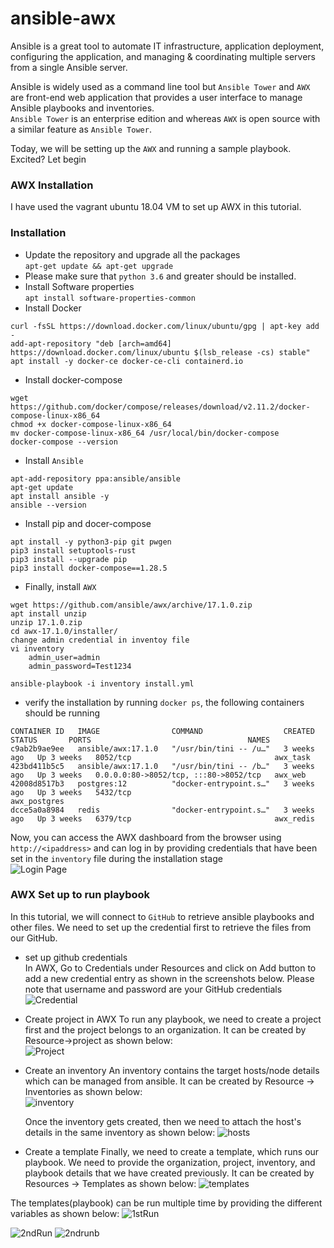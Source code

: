 # ansible-awx
Ansible is a great tool to automate IT infrastructure, application deployment, configuring the application, and managing & coordinating multiple servers from a single Ansible server. 

Ansible is widely used as a command line tool but `Ansible Tower` and `AWX` are front-end web application that provides a user interface to manage Ansible playbooks and inventories.  
`Ansible Tower` is an enterprise edition and whereas `AWX` is open source with a similar feature as `Ansible Tower`.


Today, we will be setting up the `AWX` and running a sample playbook. Excited? Let begin

### AWX Installation
I have used the vagrant ubuntu 18.04 VM to set up AWX in this tutorial.
### Installation 
* Update the repository and upgrade all the packages  
   `apt-get update && apt-get upgrade`
* Please make sure that `python 3.6` and greater should be installed.  
* Install Software properties  
`apt install software-properties-common`
* Install Docker
```
curl -fsSL https://download.docker.com/linux/ubuntu/gpg | apt-key add -
add-apt-repository "deb [arch=amd64] https://download.docker.com/linux/ubuntu $(lsb_release -cs) stable"
apt install -y docker-ce docker-ce-cli containerd.io
```
* Install docker-compose
```
wget https://github.com/docker/compose/releases/download/v2.11.2/docker-compose-linux-x86_64
chmod +x docker-compose-linux-x86_64
mv docker-compose-linux-x86_64 /usr/local/bin/docker-compose
docker-compose --version
```
* Install `Ansible`  
```
apt-add-repository ppa:ansible/ansible
apt-get update
apt install ansible -y
ansible --version
```
* Install pip and docer-compose
```
apt install -y python3-pip git pwgen
pip3 install setuptools-rust
pip3 install --upgrade pip
pip3 install docker-compose==1.28.5
```
* Finally, install `AWX`  
```
wget https://github.com/ansible/awx/archive/17.1.0.zip
apt install unzip
unzip 17.1.0.zip
cd awx-17.1.0/installer/
change admin credential in inventoy file
vi inventory
    admin_user=admin
    admin_password=Test1234

ansible-playbook -i inventory install.yml
```
* verify the installation by running `docker ps`, the following containers should be running  
```
CONTAINER ID   IMAGE                COMMAND                  CREATED       STATUS       PORTS                                   NAMES
c9ab2b9ae9ee   ansible/awx:17.1.0   "/usr/bin/tini -- /u…"   3 weeks ago   Up 3 weeks   8052/tcp                                awx_task
423bd411b5c5   ansible/awx:17.1.0   "/usr/bin/tini -- /b…"   3 weeks ago   Up 3 weeks   0.0.0.0:80->8052/tcp, :::80->8052/tcp   awx_web
42008d8517b3   postgres:12          "docker-entrypoint.s…"   3 weeks ago   Up 3 weeks   5432/tcp                                awx_postgres
dcce5a0a8984   redis                "docker-entrypoint.s…"   3 weeks ago   Up 3 weeks   6379/tcp                                awx_redis
```  
Now, you can access the AWX dashboard from the browser using `http://<ipaddress>` and can log in by providing credentials that have been set in the `inventory` file during the installation stage  
![Login Page](images/login.png)

### AWX Set up to run playbook
In this tutorial, we will connect to `GitHub` to retrieve ansible playbooks and other files. We need to set up the credential first to retrieve the files from our GitHub.  

* set up github credentials  
In AWX, Go to Credentials under Resources and click on Add button to add a new credential entry as shown in the screenshots below. Please note that username and password are your GitHub credentials
![Credential ](images/credential.png)

* Create project in AWX
To run any playbook, we need to create a project first and the project belongs to an organization. It can be created by Resource->project as shown below:  
![Project ](images/project.png)

* Create an inventory
An inventory contains the target hosts/node details which can be managed from ansible. It can be created by Resource -> Inventories as shown below:  
![inventory ](images/project.png)  

    Once the inventory gets created, then we need to attach the host's details in the same inventory as shown below:
  ![hosts ](images/hosts.png)  

* Create a template
Finally, we need to create a template, which runs our playbook. We need to provide the organization, project, inventory, and playbook details that we have created previously. It can be created by Resources -> Templates as shown below:
![templates ](images/template.png) 

The templates(playbook) can be run multiple time by providing the different variables as shown below:
![1stRun ](images/1run.png)   

![2ndRun ](images/2ndrun.png) 
![2ndrunb ](images/2ndrunb.png) 



